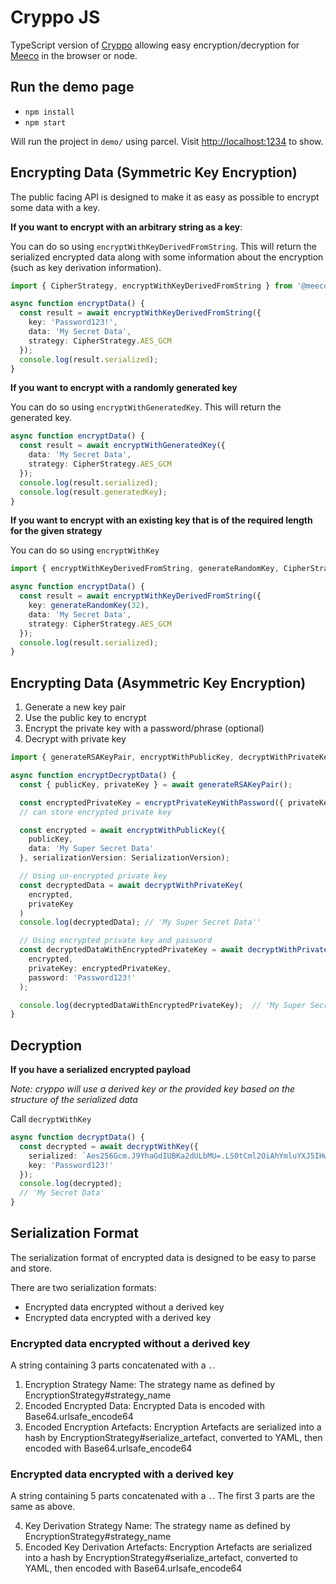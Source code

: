 # Cryppo JS

TypeScript version of [Cryppo](https://github.com/Meeco/cryppo) allowing easy encryption/decryption for [Meeco](https://dev.meeco.me) in the browser or node.

## Run the demo page

- `npm install`
- `npm start`

Will run the project in `demo/` using parcel. Visit [http://localhost:1234](http://localhost:1234) to show.

## Encrypting Data (Symmetric Key Encryption)

The public facing API is designed to make it as easy as possible to encrypt some data with a key.

**If you want to encrypt with an arbitrary string as a key**:

You can do so using `encryptWithKeyDerivedFromString`. This will return the serialized encrypted data along with some information about the encryption (such as key derivation information).

```ts
import { CipherStrategy, encryptWithKeyDerivedFromString } from '@meeco/cryppo';

async function encryptData() {
  const result = await encryptWithKeyDerivedFromString({
    key: 'Password123!',
    data: 'My Secret Data',
    strategy: CipherStrategy.AES_GCM
  });
  console.log(result.serialized);
}
```

**If you want to encrypt with a randomly generated key**

You can do so using `encryptWithGeneratedKey`. This will return the generated key.

```ts
async function encryptData() {
  const result = await encryptWithGeneratedKey({
    data: 'My Secret Data',
    strategy: CipherStrategy.AES_GCM
  });
  console.log(result.serialized);
  console.log(result.generatedKey);
}
```

**If you want to encrypt with an existing key that is of the required length for the given strategy**

You can do so using `encryptWithKey`

```ts
import { encryptWithKeyDerivedFromString, generateRandomKey, CipherStrategy } from '@meeco/cryppo';

async function encryptData() {
  const result = await encryptWithKeyDerivedFromString({
    key: generateRandomKey(32),
    data: 'My Secret Data',
    strategy: CipherStrategy.AES_GCM
  });
  console.log(result.serialized);
}
```

## Encrypting Data (Asymmetric Key Encryption)

1. Generate a new key pair
1. Use the public key to encrypt
1. Encrypt the private key with a password/phrase (optional)
1. Decrypt with private key

```ts
import { generateRSAKeyPair, encryptWithPublicKey, decryptWithPrivateKey, encryptPrivateKeyWithPassword } from '@meeco/cryppo'

async function encryptDecryptData() {
  const { publicKey, privateKey } = await generateRSAKeyPair();

  const encryptedPrivateKey = encryptPrivateKeyWithPassword({ privateKey, password: 'Password123!' });
  // can store encrypted private key

  const encrypted = await encryptWithPublicKey({
    publicKey,
    data: 'My Super Secret Data'
  }, serializationVersion: SerializationVersion);

  // Using un-encrypted private key
  const decryptedData = await decryptWithPrivateKey(
    encrypted,
    privateKey
  )
  console.log(decryptedData); // 'My Super Secret Data''

  // Using encrypted private key and password
  const decryptedDataWithEncryptedPrivateKey = await decryptWithPrivateKey(
    encrypted,
    privateKey: encryptedPrivateKey,
    password: 'Password123!'
  );

  console.log(decryptedDataWithEncryptedPrivateKey);  // 'My Super Secret Data''
}
```

## Decryption

**If you have a serialized encrypted payload**

_Note: cryppo will use a derived key or the provided key based on the structure of the serialized data_

Call `decryptWithKey`

```ts
async function decryptData() {
  const decrypted = await decryptWithKey({
    serialized: `Aes256Gcm.J9YhaGdIUBKa2dULbMU=.LS0tCml2OiAhYmluYXJ5IHwtCiAgd1JGK2QrRjYzRHJhbDRmdgphdDogIWJpbmFyeSB8LQogIGllS3JnK05iV0JVY2N3L3VVS2N6Rnc9PQphZDogbm9uZQo=.Pbkdf2Hmac.LS0tCml2OiAitIb79btSrS8k4KhbyfR_f79OkukiCmk6IDIxOTQ5Cmw6IDMyCmhhc2g6IFNIQTI1Ngo=`,
    key: 'Password123!'
  });
  console.log(decrypted);
  // 'My Secret Data'
}
```

## Serialization Format

The serialization format of encrypted data is designed to be easy to parse and store.

There are two serialization formats:

- Encrypted data encrypted without a derived key
- Encrypted data encrypted with a derived key

### Encrypted data encrypted without a derived key

A string containing 3 parts concatenated with a `.`.

1. Encryption Strategy Name: The strategy name as defined by EncryptionStrategy#strategy_name
2. Encoded Encrypted Data: Encrypted Data is encoded with Base64.urlsafe_encode64
3. Encoded Encryption Artefacts: Encryption Artefacts are serialized into a hash by EncryptionStrategy#serialize_artefact, converted to YAML, then encoded with Base64.urlsafe_encode64

### Encrypted data encrypted with a derived key

A string containing 5 parts concatenated with a `.`. The first 3 parts are the same as above.

4. Key Derivation Strategy Name: The strategy name as defined by EncryptionStrategy#strategy_name
5. Encoded Key Derivation Artefacts: Encryption Artefacts are serialized into a hash by EncryptionStrategy#serialize_artefact, converted to YAML, then encoded with Base64.urlsafe_encode64
